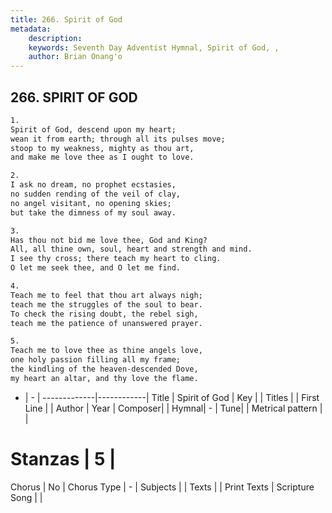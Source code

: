 ```yaml
---
title: 266. Spirit of God
metadata:
    description: 
    keywords: Seventh Day Adventist Hymnal, Spirit of God, , 
    author: Brian Onang'o
---
```



## 266. SPIRIT OF GOD

```txt
1.
Spirit of God, descend upon my heart;
wean it from earth; through all its pulses move;
stoop to my weakness, mighty as thou art,
and make me love thee as I ought to love.

2.
I ask no dream, no prophet ecstasies,
no sudden rending of the veil of clay,
no angel visitant, no opening skies;
but take the dimness of my soul away.

3.
Has thou not bid me love thee, God and King?
All, all thine own, soul, heart and strength and mind.
I see thy cross; there teach my heart to cling.
O let me seek thee, and O let me find.

4.
Teach me to feel that thou art always nigh;
teach me the struggles of the soul to bear.
To check the rising doubt, the rebel sigh,
teach me the patience of unanswered prayer.

5.
Teach me to love thee as thine angels love,
one holy passion filling all my frame;
the kindling of the heaven-descended Dove,
my heart an altar, and thy love the flame.
```

- |   -  |
-------------|------------|
Title | Spirit of God |
Key |  |
Titles |  |
First Line |  |
Author | 
Year | 
Composer|  |
Hymnal|  - |
Tune|  |
Metrical pattern | |
# Stanzas | 5 |
Chorus | No |
Chorus Type | - |
Subjects |  |
Texts |  |
Print Texts | 
Scripture Song |  |
  
